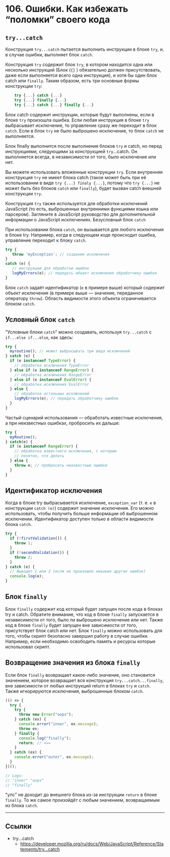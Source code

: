 # 106. Ошибки. Как избежать “поломки” своего кода

## `try...catch`

Конструкция `try...catch` пытается выполнить инструкции в блоке `try`, и, в случае ошибки, выполняет блок `catch`.

Конструкция `try` содержит блок `try`, в котором находится одна или несколько инструкций (Блок (`{}` ) обязательно должен присутствовать, даже если выполняется всего одна инструкция), и хотя бы один блок catch или `finally`. Таким образом, есть три основные формы конструкции `try`:

```javascript
    try {...} catch {...}
    try {...} finally {...}
    try {...} catch {...} finally {...}
```
Блок catch содержит инструкции, которые будут выполнены, если в блоке `try` произошла ошибка. Если любая инструкция в блоке `try` выбрасывает исключение, то управление сразу же переходит в блок `catch`. Если в блок `try` не было выброшено исключение, то блок `catch` не выполняется.

Блок finally выполнится после выполнения блоков `try` и catch, но перед инструкциями, следующими за конструкцией `try`...catch. Он выполняется всегда, в независимости от того, было исключение или нет.

Вы можете использовать вложенные конструкции `try`. Если внутренняя конструкция `try` не имеет блока catch (такое может быть при её использовании в виде `try {...} finaly {...}`, потому что `try {...}` не может быть без блоков `catch` или `finally`), будет вызван сatch внешней конструкции `try`.

Конструкция `try` также используется для обработки исключений JavaScript (то есть, выброшенных внутренними функциями языка или парсером). Загляните в JavaScript руководство для дополнительной информации о JavaScript исключениях.
Безусловный блок `catch`

При использовании блока `catch`, он вызывается для любого исключения в блоке try. Например, когда в следующем коде происходит ошибка, управление переходит к блоку `catch`.

```javascript
try {
   throw 'myException'; // создание исключения
}
catch (e) {
   // инструкции для обработки ошибок
   logMyErrors(e); // передать объект исключения обработчику ошибок
}
```
Блок `catch` задаёт идентификатор (`e` в примере выше) который содержит объект исключения (в примере выше — значение, переданное оператору `throw`). Область видимости этого объекта ограничивается блоком `catch`.

## Условный блок `catch`

"Условные блоки `catch`" можно создавать, используя `try...catch` с `if...else if...else`, как здесь:

```javascript
try {
  myroutine(); // может выбрасывать три вида исключений
} catch (e) {
  if (e instanceof TypeError) {
    // обработка исключения TypeError
  } else if (e instanceof RangeError) {
    // обработка исключения RangeError
  } else if (e instanceof EvalError) {
    // обработка исключения EvalError
  } else {
    // обработка остальных исключений
    logMyErrors(e); // передать обработчику ошибок
  }
}
```
Частый сценарий использования — обработать известные исключения, а при неизвестных ошибках, пробросить их дальше:

```javascript
try {
  myRoutine();
} catch(e) {
  if (e instanceof RangeError) {
    // обработка известного исключения, с которым
    // понятно, что делать
  } else {
    throw e; // пробросить неизвестные ошибки
  }
}
```

## Идентификатор исключения

Когда в блоке try выбрасывается исключение, `exception_var` (т. е. `e` в конструкции `catch (e)`) содержит значение исключения. Его можно использовать, чтобы получить больше информации об выброшенном исключении. Идентификатор доступен только в области видимости блока `catch`.

```javascript
try {
  if (!firstValidation()) {
    throw 1;
  }
  if (!secondValidation()) {
    throw 2;
  }
} catch (e) {
  // Выводит 1 или 2 (если не произошло никаких других ошибок)
  console.log(e);
}
```

## Блок `finally`

Блок `finally` содержит код который будет запущен после кода в блоках try и catch. Обратите внимание, что код в блоке `finally` запускается в независимости от того, было ли выброшено исключение или нет. Также код в блоке `finally` будет запущен вне зависимости от того, присутствует блок catch или нет. Блок `finally` можно использовать для того, чтобы скрипт безопасно завершил работу в случае ошибки. Например, если необходимо освободить память и ресурсы которые использовал скрипт.

## Возвращение значения из блока `finally`

Если блок `finally` возвращает какое-либо значение, оно становится значением, которое возвращает вся конструкция `try...catch...finally`, вне зависимости от любых инструкций return в блоках `try` и `catch`. Также игнорируются исключения, выброшенные блоком `catch`.

```javascript
(() => {
  try {
    try {
      throw new Error("oops");
    } catch (ex) {
      console.error("inner", ex.message);
      throw ex;
    } finally {
      console.log("finally");
      return; // <==
    }
  } catch (ex) {
    console.error("outer", ex.message);
  }
})();

// Logs:
// "inner" "oops"
// "finally"
```
"упс" не доходит до внешнего блока из-за инструкции `return` в блоке `finally`. То же самое произойдёт с любым значением, возвращаемым из блока `catch`.

---

## Ссылки

- try...catch
	- https://developer.mozilla.org/ru/docs/Web/JavaScript/Reference/Statements/try...catch
